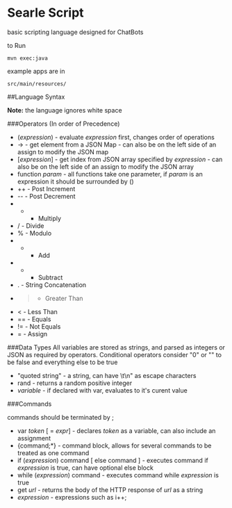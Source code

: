 # Searle Script
basic scripting language designed for ChatBots

to Run
```
mvn exec:java
```
example apps are in
```
src/main/resources/
```

##Language Syntax

**Note:** the language ignores white space

###Operators (In order of Precedence)
* (*expression*) - evaluate *expression* first, changes order of operations
* ->  - get element from a JSON Map - can also be on the left side of an assign to modify the JSON map
* [*expression*] - get index from JSON array specified by *expression* - can also be on the left side of an assign to modify the JSON array
* function *param* - all functions take one parameter, if *param* is an expression it should be surrounded by ()
* ++ - Post Increment
* -- - Post Decrement
* * - Multiply
* / - Divide
* % - Modulo
* + - Add
* - - Subtract
* . - String Concatenation
* > - Greater Than
* < - Less Than
* == - Equals
* != - Not Equals
* = - Assign
 
###Data Types
All variables are stored as strings, and parsed as integers or JSON as required by operators.  Conditional operators consider "0" or "" to be false and everything else to be true

* "quoted string" - a string, can have \t\n\" as escape characters
* rand - returns a random positive integer
* *variable* - if declared with var, evaluates to it's curent value


###Commands

commands should be terminated by ;


* var *token* [ = *expr*] - declares *token* as a variable, can also include an assignment
* {command;*} - command block, allows for several commands to be treated as one command
* if (*expression*) command [ else command ]  - executes command if *expression* is true, can have optional else block
* while (*expression*) command - executes command while *expression* is true
* get *url* - returns the body of the HTTP response of *url* as a string
* *expression* - expressions such as i++;

